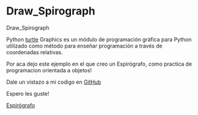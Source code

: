 # Draw_Spirograph
 Draw_Spirograph

Python [turtle](https://docs.python.org/es/3.9/library/turtle.html) Graphics 
es un módulo de programación gráfica para Python utilizado como método para enseñar programación 
a través de coordenadas relativas.

Por aca dejo este ejemplo en el que creo un Espirógrafo, como practica de programacion orientada a objetos!

Dale un vistazo a mi codigo en [GitHub](https://github.com/BurroFlautista/Draw_Spirograph)

Espero les guste!

[Espirógrafo](https://es.wikipedia.org/wiki/Espir%C3%B3grafo)

